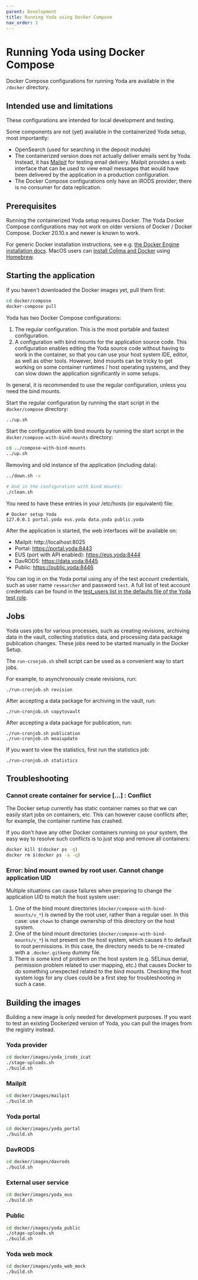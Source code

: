 ```yaml
---
parent: Development
title: Running Yoda using Docker Compose
nav_order: 1
---
```

# Running Yoda using Docker Compose

Docker Compose configurations for running Yoda are available in the
`/docker` directory.

## Intended use and limitations

These configurations are intended for local development and testing.

Some components are not (yet) available in the containerized Yoda setup,
most importantly:
- OpenSearch (used for searching in the deposit module)
- The containerized version does not actually deliver emails sent by Yoda. 
  Instead, it has [Mailpit](https://github.com/axllent/mailpit) for testing email
  delivery. Mailpit provides a web interface that can be used to view email messages
  that would have been delivered by the application in a production configuration.
- The Docker Compose configurations only have an iRODS provider; there is no consumer
  for data replication.

## Prerequisites

Running the containerized Yoda setup requires Docker. The Yoda Docker Compose
configurations may not work on older versions of Docker / Docker Compose. Docker
20.10.x and newer is known to work.

For generic Docker installation instructions, see e.g.
[the Docker Engine installation docs]( https://docs.docker.com/engine/install/).
MacOS users can [install Colima and Docker](https://github.com/abiosoft/colima) using
[Homebrew](https://brew.sh).

## Starting the application

If you haven't downloaded the Docker images yet, pull them first:

```bash
cd docker/compose
docker-compose pull
```

Yoda has two Docker Compose configurations:
1. The regular configuration. This is the most portable and fastest configuration.
2. A configuration with bind mounts for the application source code. This configuration enables
   editing the Yoda source code without having to work in the container, so that you can use your
   host system IDE, editor, as well as other tools. However, bind mounts can be tricky to get working on
   some container runtimes / host operating systems, and they can slow down the application
   significantly in some setups.

In general, it is recommended to use the regular configuration, unless you need the bind mounts.

Start the regular configuration by running the start script in the `docker/compose` directory:

```bash
../up.sh
```

Start the configuration with bind mounts by running the start script in the `docker/compose-with-bind-mounts`
directory:

```bash
cd ../compose-with-bind-mounts
../up.sh
```

Removing and old instance of the application (including data):
```bash
../down.sh -v

# And in the configuration with bind mounts:
./clean.sh
```

You need to have these entries in your /etc/hosts (or equivalent) file:

```
# Docker setup Yoda
127.0.0.1 portal.yoda eus.yoda data.yoda public.yoda
```

After the application is started, the web interfaces will be available on:
- Mailpit: http://localhost:8025
- Portal: https://portal.yoda:8443
- EUS (port with API enabled): https://eus.yoda:8444
- DavRODS: https://data.yoda:8445
- Public: https://public.yoda:8446

You can log in on the Yoda portal using any of the test account credentials, such as user name `researcher`
and password `test`. A full list of test account credentials can be found in the
[test_users list in the defaults file of the Yoda test role](https://github.com/UtrechtUniversity/yoda/blob/development/roles/yoda_test/defaults/main.yml).

## Jobs

Yoda uses jobs for various processes, such as creating revisions, archiving data in the vault, collecting
statistics data, and processing data package publication changes. These jobs need to be started manually
in the Docker Setup.

The `run-cronjob.sh` shell script can be used as a convenient way to start jobs.

For example, to asynchronously create revisions, run:

```
./run-cronjob.sh revision
```

After accepting a data package for archiving in the vault, run:

```
./run-cronjob.sh copytovault
```

After accepting a data package for publication, run:

```
./run-cronjob.sh publication
./run-cronjob.sh moaiupdate
```

If you want to view the statistics, first run the statistics job:

```
./run-cronjob.sh statistics
```

## Troubleshooting

### Cannot create container for service [...] : Conflict

The Docker setup currently has static container names so that we can easily
start jobs on containers, etc. This can however cause conflicts after, for example, the
container runtime has crashed.

If you don't have any other Docker containers running on your system, the easy way to
resolve such conflicts is to just stop and remove all containers:

```bash
docker kill $(docker ps -q)
docker rm $(docker ps -a -q)
```

### Error: bind mount owned by root user. Cannot change application UID

Multiple situations can cause failures when preparing to change the application UID to match the host system user:
1. One of the bind mount directories (`docker/compose-with-bind-mounts/v_*`) is owned by the root user, rather than a regular user.
   In this case: use `chown` to change ownership of this directory on the host system.
2. One of the bind mount directories (`docker/compose-with-bind-mounts/v_*`) is not present on the host system, which
   causes it to default to root permissions. In this case, the directory needs to be re-created with a `.docker.gitkeep` dummy file.
3. There is some kind of problem on the host system (e.g. SELinux denial, permission problem related to user mapping, etc.) that causes Docker
   to do something unexpected related to the bind mounts. Checking the host system logs for any clues could be a first step for troubleshooting
   in such a case.

## Building the images

Building a new image is only needed for development purposes. If you want to test
an existing Dockerized version of Yoda, you can pull the images from the registry
instead.

### Yoda provider

```bash
cd docker/images/yoda_irods_icat
./stage-uploads.sh
./build.sh
```

### Mailpit

```bash
cd docker/images/mailpit
./build.sh
```

### Yoda portal

```bash
cd docker/images/yoda_portal
./build.sh
```

### DavRODS

```bash
cd docker/images/davrods
./build.sh
```

### External user service

```bash
cd docker/images/yoda_eus
./build.sh
```

### Public

```bash
cd docker/images/yoda_public
./stage-uploads.sh
./build.sh
```

### Yoda web mock

```bash
cd docker/images/yoda_web_mock
./build.sh
```
